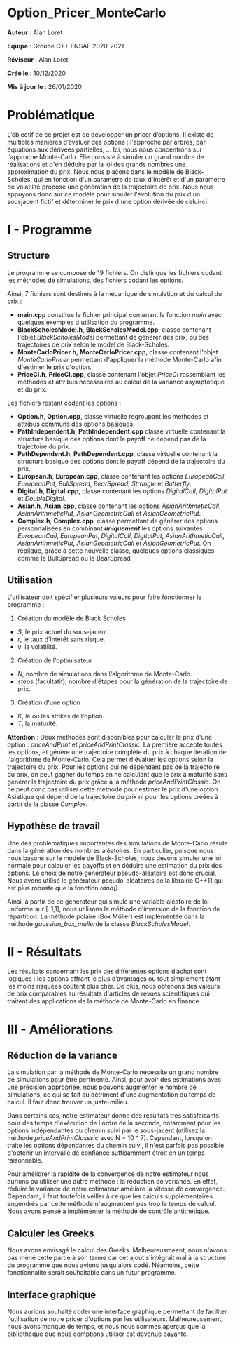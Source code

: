 # Option_Pricer_MonteCarlo

**Auteur** : Alan Loret

**Equipe** : Groupe C++ ENSAE 2020-2021

**Réviseur** : Alan Loret

**Créé le** : 10/12/2020

**Mis à jour le** : 26/01/2020

# Problématique

L’objectif de ce projet est de développer un pricer d’options.
Il existe de multiples manières d’évaluer des options : l'approche par arbres, par équations aux dérivées partielles, ... 
Ici, nous nous concentrons sur l’approche Monte-Carlo. Elle consiste à simuler un grand nombre de réalisations et d'en 
déduire par la loi des grands nombres une approximation du prix. Nous nous plaçons dans le modèle de Black-Scholes, qui 
en fonction d'un paramètre de taux d'intérêt et d'un paramètre de volatilité propose une génération de la trajectoire de prix. 
Nous nous appuyons donc sur ce modèle pour simuler l'évolution du prix d'un sousjacent fictif et déterminer le prix d'une 
option dérivée de celui-ci.

# I - Programme

## Structure

Le programme se compose de 19 fichiers. 
On distingue les fichiers codant les méthodes de simulations, des fichiers codant les options.

Ainsi, 7 fichiers sont destinés à la mécanique de simulation et du calcul du prix :

- **main.cpp** constitue le fichier principal contenant la fonction *main* avec quelques exemples d'utilisation du programme.
- **BlackScholesModel.h**, **BlackScholesModel.cpp**, classe contenant l'objet *BlackScholesModel* permettant de générer 
  des prix, ou des trajectoires de prix selon le model de Black-Scholes.
- **MonteCarloPricer.h**, **MonteCarloPricer.cpp**, classe contenant l'objet *MonteCarloPricer* permettant d'appliquer 
  la méthode Monte-Carlo afin d'estimer le prix d'option.
- **PriceCI.h**, **PriceCI.cpp**, classe contenant l'objet *PriceCI* rassemblant les méthodes et attribus nécessaires 
  au calcul de la variance asymptotique et du prix.

Les fichiers restant codent les options :
- **Option.h**, **Option.cpp**, classe virtuelle regroupant les méthodes et attribus communs des options basiques.
- **PathIndependent.h**, **PathIndependent.cpp** classe virtuelle contenant la structure basique des options dont le payoff 
  ne dépend pas de la trajectoire du prix.
- **PathDependent.h**, **PathDependent.cpp**, classe virtuelle contenant la structure basique des options dont le payoff 
  dépend de la trajectoire du prix.
- **European.h**, **European.cpp**, classe contenant les options *EuropeanCall*, *EuropeanPut*, *BullSpread*, *BearSpread*, 
  *Strangle* et *Butterfly*.
- **Digital.h**, **Digital.cpp**, classe contenant les options *DigitalCall*, *DigitalPut* et *DoubleDigital*.
- **Asian.h**, **Asian.cpp**, classe contenant les options *AsianArithmeticCall*, *AsianArithmeticPut*, *AsianGeometricCall* 
  et  *AsianGeometricPut*.
- **Complex.h**, **Complex.cpp**, classe permettant de générer des options personnalisées en combinant ***uniquement*** 
  les options suivantes *EuropeanCall*, *EuropeanPut*, *DigitalCall*, *DigitalPut*, *AsianArithmeticCall*, *AsianArithmeticPut*, 
  *AsianGeometricCall* et *AsianGeometricPut*. On réplique, grâce à cette nouvelle classe, quelques options classiques 
  comme le BullSpread ou le BearSpread.

## Utilisation

L'utilisateur doit spécifier plusieurs valeurs pour faire fonctionner le programme :
1. Création du modèle de Black Scholes
- *S*, le prix actuel du sous-jacent.
- *r*, le taux d'intérêt sans risque.
- *v*, la volatilité.
2. Création de l'optimisateur
- *N*, nombre de simulations dans l'algorithme de Monte-Carlo.
- *steps* (facultatif), nombre d'étapes pour la génération de la trajectoire de prix.
3.  Création d'une option
- *K*, le ou les strikes de l'option.
- *T*, la maturité.

**Attention** : Deux méthodes sont disponibles pour calculer le prix d'une option : *priceAndPrint* et *priceAndPrintClassic*. 
La première accepte toutes les options, et génère une trajectoire complète du prix à chaque itération de l'algorithme de 
Monte-Carlo. Cela permet d'évaluer les options selon la trajectoire du prix. Pour les options qui ne dépendent pas de la 
trajectoire du prix, on peut gagner du temps en ne calculant que le prix à maturité sans générer la trajectoire du prix 
grâce à la méthode *priceAndPrintClassic*. On ne peut donc pas utiliser cette méthode pour estimer le prix d'une option 
Asiatique qui dépend de la trajectoire du prix ni pour les options créées à partir de la classe *Complex*.


## Hypothèse de travail

Une des problématiques importantes des simulations de Monte-Carlo réside dans la génération des nombres aléatoires.
En particulier, puisque nous nous basons sur le modèle de Black-Scholes, nous devons simuler une loi normale pour
calculer les payoffs et en déduire une estimation du prix des options. Le choix de notre générateur pseudo-aléatoire
est donc crucial. Nous avons utilisé le générateur pseudo-aléatoires de la librairie C++11 qui est plus robuste que la
fonction *rand()*.

Ainsi, à partir de ce générateur qui simule une variable aléatoire de loi uniforme sur [-1,1], nous utilisons la méthode
d'inversion de la fonction de répartition. La méthode polaire (Box Müller) est implémentée dans la méthode 
*gaussian_box_muller*de la classe *BlackScholesModel*.

# II - Résultats

Les résultats concernant les prix des différentes options d’achat sont logiques : les options offrant le plus d’avantages
ou tout simplement étant les moins risquées coûtent plus cher. De plus, nous obtenons des valeurs de prix comparables 
au résultats d'articles de revues scientifiques qui traitent des applications de la méthode de Monte-Carlo en finance.

# III - Améliorations

## Réduction de la variance
La simulation par la méthode de Monte-Carlo nécessite un grand nombre de simulations pour être pertinente. Ainsi, pour 
avoir des estimations avec une précision appropriée, nous pouvons augmenter le nombre de simulations, ce qui se fait 
au détriment d'une augmentation du temps de calcul. Il faut donc trouver un juste-milieu.

Dans certains cas, notre estimateur donne des résultats très satisfaisants pour des temps d'exécution de l'ordre de la 
seconde, notamment pour les options indépendantes du chemin suivi par le sous-jacent (utilisez la méthode 
*priceAndPrintClasssic* avec N = 10 ^ 7). Cependant, lorsqu'on traite les options dépendantes du chemin suivi, il n'est 
parfois pas possible d'obtenir un intervalle de confiance suffisamment étroit en un temps raisonnable.

Pour améliorer la rapidité de la convergence de notre estimateur nous aurions pu utiliser une autre méthode : la 
réduction de variance. En effet, réduire la variance de notre estimateur améliore la vitesse de convergence. 
Cependant, il faut toutefois veiller à ce que les calculs supplémentaires engendrés par cette méthode n'augmentent 
pas trop le temps de calcul. Nous avons pensé à implémenter la méthode de contrôle antithétique.

## Calculer les Greeks

Nous avons envisagé le calcul des Greeks. Malheureusmeent, nous n'avons pas mené cette partie à son terme car cet ajout
s'intégrait mal à la structure du programme que nous avions jusqu'alors codé. Néamoins, cette fonctionnalité
serait souhaitable dans un futur programme.

## Interface graphique 

Nous aurions souhaité coder une interface graphique permettant de faciliter l'utilisation de notre pricer d'options par 
les utilisateurs. Malheureusement, nous avons manqué de temps, et nous nous sommes aperçus que la bibliothèque que nous 
comptions utiliser est devenue payante.
